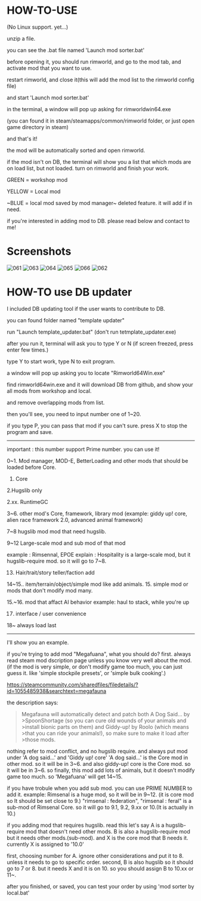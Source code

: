 HOW-TO-USE
========

(No Linux support. yet...)

unzip a file.

you can see the .bat file named 'Launch mod sorter.bat'

before opening it, you should run rimworld, and go to the mod tab, and activate mod that you want to use.

restart rimworld, and close it(this will add the mod list to the rimworld config file)

and start 'Launch mod sorter.bat'

in the terminal, a window will pop up asking for rimworldwin64.exe

(you can found it in steam/steamapps/common/rimworld folder, or just open game directory in steam)

and that's it!

the mod will be automatically sorted and open rimworld.

if the mod isn't on DB, the terminal will show you a list that which mods are on load list, but not loaded. turn on rimworld and finish your work.


GREEN  = workshop mod

YELLOW = Local mod

~BLUE = local mod saved by mod manager~ deleted feature. it will add if in need.


if you're interested in adding mod to DB. please read below and contact to me!


Screenshots
========

![061](https://user-images.githubusercontent.com/46273764/51812240-099a9100-22f4-11e9-8d42-b66b18232ab3.jpg)
![063](https://user-images.githubusercontent.com/46273764/51812242-099a9100-22f4-11e9-84b0-21ea9e863b6b.jpg)
![064](https://user-images.githubusercontent.com/46273764/51812244-099a9100-22f4-11e9-8fae-d96c50badf1d.jpg)
![065](https://user-images.githubusercontent.com/46273764/51812245-099a9100-22f4-11e9-84fe-1c0bf5eea391.jpg)
![066](https://user-images.githubusercontent.com/46273764/51812247-0a332780-22f4-11e9-9b70-11f7569b3abb.jpg)
![062](https://user-images.githubusercontent.com/46273764/51812251-0c958180-22f4-11e9-9f80-e896e3de62d0.jpg)


HOW-TO use DB updater
=============

I included DB updating tool if the user wants to contribute to DB.

you can found folder named "template updater"

run  "Launch template_updater.bat" (don't run tetmplate_updater.exe)

after you run it, terminal will ask you to type Y or N (if screen freezed, press enter few times.)

type Y to start work, type N to exit program.


a window will pop up asking you to locate "Rimworld64Win.exe"

find rimworld64win.exe and it will download DB from github, and show your all mods from workshop and local.

and remove overlapping mods from list.


then you'll see, you need to input number one of 1~20.

if you type P, you can pass that mod if you can't sure. press X to stop the program and save.


*****

important : this number support Prime number. you can use it!

0~1. Mod manager, MOD-E, BetterLoading and other mods that should be loaded before Core.
1. Core

2.Hugslib only

2.xx. RuntimeGC

3~6. other mod's Core, framework, library mod
(example: giddy up! core, alien race framework 2.0, advanced animal framework)

7~8 hugslib mod
mod that need hugslib.


9~12 Large-scale mod and sub mod of that mod

example : Rimsennal, EPOE
explain : Hospitality is a large-scale mod, but it hugslib-require mod. so it will go to 7~8.

13. Hair/trait/story teller/faction add

14~15.. item/terrain/object/simple mod like add animals.
15. simple mod or mods that don't modify mod many.

15.~16. mod that affact AI behavior
example: haul to stack, while you're up

17. interface / user convenience

18~ always load last
*****

I'll show you an example.

if you're trying to add mod "Megafuana", what you should do?
first. always read steam mod dscription page unless you know very well about the mod.
(if the mod is very simple, or don't modify game too much, you can just guess it. like 'simple stockpile presets', or 'simple bulk cooking'.)

https://steamcommunity.com/sharedfiles/filedetails/?id=1055485938&searchtext=megafauna

the description says:

>Megafauna will automatically detect and patch both A Dog Said... by >SpoonShortage (so you can cure old wounds of your animals and >install bionic parts on them) and Giddy-up! by Roolo (which means >that you can ride your animals!), so make sure to make it load after >those mods.


nothing refer to mod conflict, and no hugslib require. and always put mod under 'A dog said...' and 'Giddy up! core'
'A dog said...' is the Core mod in other mod. so it will be in 3~6.
and also giddy-up! core is the Core mod. so it will be in 3~6.
so finally, this mod add lots of animals, but it doesn't modify game too much. so 'Megafuana' will get 14~15.

if you have trobule when you add sub mod. you can use PRIME NUMBER to add it.
example:
Rimsenal is a huge mod, so it will be in 9~12. (it is core mod so It should be set close to 9.)
"rimsenal : federation", "rimsenal : feral" is a sub-mod of Rimsenal Core.
so it will go to 9.1, 9.2, 9.xx or 10.(It is actually in 10.)

if you adding mod that requires hugslib. read this
let's say A is a hugslib-require mod that doesn't need other mods. B is also a hugslib-require mod but it needs other mods.(sub-mod).
and X is the core mod that B needs it.
currently X is assigned to '10.0'

first, choosing number for A. ignore other considerations and put it to 8. unless it needs to go to specific order.
second, B is also hugslib so it should go to 7 or 8. but it needs X and it is on 10.
so you should assign B to 10.xx or 11~.

after you finished, or saved, you can test your order by using 'mod sorter by local.bat'







